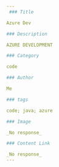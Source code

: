 ```yaml
---
 ### Title

Azure Dev

### Description

AZURE DEVELOPMENT

### Category

code

### Author

Me

### tags

code; java; azure

### Image

_No response_

### Content Link

_No response_ 
---
```

